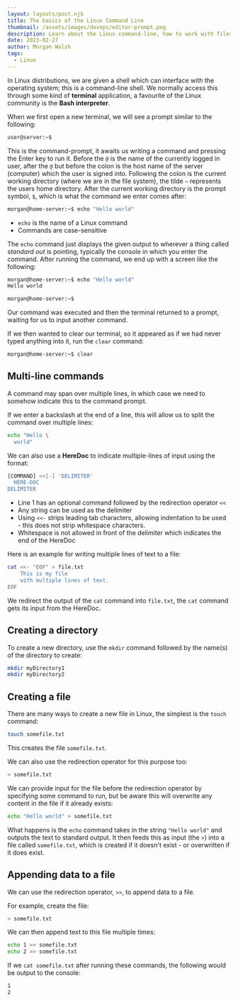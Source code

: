 ```yaml
---
layout: layouts/post.njk
title: The basics of the Linux Command Line
thumbnail: /assets/images/devops/editor-prompt.png
description: Learn about the Linux command-line, how to work with files and directories and how to use Shell variable
date: 2023-02-27
author: Morgan Walsh
tags:
  - Linux
---
```


In Linux distributions, we are given a shell which can interface with the operating system; this is a command-line shell. We normally access this through some kind of **terminal** application, a favourite of the Linux community is the **Bash interpreter**.

When we first open a new terminal, we will see a prompt similar to the following:

```sh
user@server:~$ 
```

This is the command-prompt, it awaits us writing a command and pressing the Enter key to run it. Before the `@` is the name of the currently logged in user, after the `@` but before the colon is the host name of the server (computer) which the user is signed into. Following the colon is the current working directory (where we are in the file system), the tilde `~` represents the users home directory. After the current working directory is the prompt symbol, `$`, which is what the command we enter comes after:

```sh
morgan@home-server:~$ echo "Hello world"
```

- `echo` is the name of a Linux command
- Commands are case-sensitive

The `echo` command just displays the given output to wherever a thing called *standard out* is pointing, typically the console in which you enter the command. After running the command, we end up with a screen like the following:

```sh
morgan@home-server:~$ echo "Hello world"
Hello world

morgan@home-server:~$ 
```

Our command was executed and then the terminal returned to a prompt, waiting for us to input another command.

If we then wanted to clear our terminal, so it appeared as if we had never typed anything into it, run the `clear` command:

```sh
morgan@home-server:~$ clear
```

## Multi-line commands

A command may span over multiple lines, in which case we need to somehow indicate this to the command prompt. 

If we enter a backslash at the end of a line, this will allow us to split the command over multiple lines:

```sh
echo "Hello \
  world"
```

We can also use a **HereDoc** to indicate multiple-lines of input using the format:

```sh
[COMMAND] <<[-] 'DELIMITER'
  HERE-DOC
DELIMITER
```

- Line 1 has an optional command followed by the redirection operator `<<`
- Any string can be used as the delimiter
- Using `<<-` strips leading tab characters, allowing indentation to be used - this does not strip whitespace characters.
- Whitespace is not allowed in front of the delimiter which indicates the end of the HereDoc

Here is an example for writing multiple lines of text to a file:

```sh
cat <<- "EOF" > file.txt
    This is my file
    with multiple lines of text.
EOF
```

We redirect the output of the `cat` command into `file.txt`, the `cat` command gets its input from the HereDoc.

## Creating a directory

To create a new directory, use the `mkdir` command followed by the name(s) of the directory to create:

```sh
mkdir myDirectory1
mkdir myDirectory2
```

## Creating a file

There are many ways to create a new file in Linux, the simplest is the `touch` command:

```sh
touch somefile.txt
```

This creates the file `somefile.txt`.

We can also use the redirection operator for this purpose too:

```sh
> somefile.txt
```

We can provide input for the file before the redirection operator by specifying some command to run, but be aware this will overwrite any content in the file if it already exists:

```sh
echo "Hello world" > somefile.txt
```

What happens is the `echo` command takes in the string `"Hello world"` and outputs the text to standard output. It then feeds this as input (the `>`) into a file called `somefile.txt`, which is created if it doesn't exist - or overwritten if it does exist.

## Appending data to a file

We can use the redirection operator, `>>`, to append data to a file.

For example, create the file:

```sh
> somefile.txt
```

We can then append text to this file multiple times:

```sh
echo 1 >> somefile.txt
echo 2 >> somefile.txt
```

If we `cat somefile.txt` after running these commands, the following would be output to the console:

```sh
1
2
```